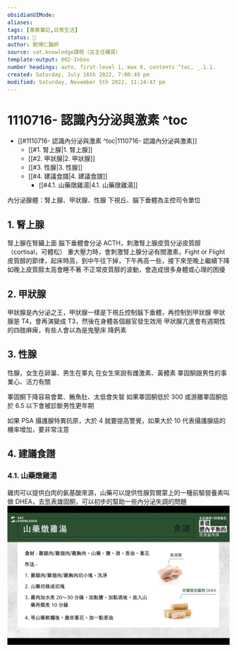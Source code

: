 ```yaml
---
obsidianUIMode: 
aliases:    
tags: [專案筆記,日常生活]
status: 🌱
author: 劉博仁醫師 
source: sat.knowledge課程（古主任購買） 
template-output: 002-Inbox
number headings: auto, first-level 1, max 6, contents ^toc, _.1.1.
created: Saturday, July 16th 2022, 7:00:49 pm
modified: Saturday, November 5th 2022, 11:24:47 pm
---
```

# 1110716- 認識內分泌與激素 ^toc


- [[#1110716- 認識內分泌與激素 ^toc|1110716- 認識內分泌與激素]]
	- [[#1. 腎上腺|1. 腎上腺]]
	- [[#2. 甲狀腺|2. 甲狀腺]]
	- [[#3. 性腺|3. 性腺]]
	- [[#4. 建議食譜|4. 建議食譜]]
		- [[#4.1. 山藥燉雞湯|4.1. 山藥燉雞湯]]

內分泌腺體：腎上腺、甲狀腺、性腺
下視丘、腦下垂體為主控司令單位

## 1. 腎上腺

腎上腺在腎臟上面
腦下垂體會分泌 ACTH，刺激腎上腺皮質分泌皮質醇（cortisal，可體松）
重大壓力時，會刺激腎上腺分泌有關激素，Fight or Flight
皮質醇的節律，起床時高，到中午往下掉，下午再高一些，接下來至晚上繼續下降
如晚上皮質醇太高會睡不著
不正常皮質醇的波動，會造成很多身體或心理的困擾

## 2. 甲狀腺

甲狀腺是內分泌之王，甲狀腺一樣是下視丘控制腦下垂體，再控制到甲狀腺
甲狀腺是 T4，會再演變成 T3，然後在身體各個器官發生效用
甲狀腺亢進會有週期性的四肢麻痺，有些人會以為是鬼壓床
降鈣素

## 3. 性腺
性腺，女生在卵巢、男生在睪丸
在女生來說有雌激素、黃體素
睪固酮跟男性的事業心、活力有關

睪固酮下降容易會累、鮪魚肚、太低會失智
如果睪固酮低於 300 或游離睪固酮低於 6.5 以下會被診斷男性更年期

如果 PSA 攝護腺特異抗原，大於 4 就要提高警覺，如果大於 10 代表攝護腺癌的機率增加，要非常注意

## 4. 建議食譜
### 4.1. 山藥燉雞湯
雞肉可以提供白肉的氨基酸來源，山藥可以提供性腺賀爾蒙上的一種前驅營養素叫做 DHEA，去氫表雄固酮，可以初步的幫助一些內分泌失調的問題
![01|700](https://raw.githubusercontent.com/hoonsor/upgit-Obsidian/main/2022/07/17/upgit_20220717_1658023588.png)


